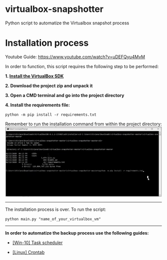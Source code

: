 # virtualbox-snapshotter
Python script to automatize the Virtualbox snapshot process

# Installation process
Youtube Guide: https://www.youtube.com/watch?v=uDEFQyu4MvM
 
In order to function, this script requires the following step to be performed:

**1. [Install the VirtualBox SDK](VirtualBox-SDK/README.md)** 

**2. Download the project zip and unpack it**

**3. Open a CMD terminal and go into the project directory**

**4. Install the requirements file:**
```
python -m pip install -r requirements.txt
```
Remember to run the installation command from within the project directory:
![](guide-images/requirements.png?raw=true "Requirements")


----------------------------------------


The installation process is over. To run the script:
```
python main.py "name_of_your_virtualbox_vm"
```

----------------------------------------


**In order to automatize the backup process use the following guides:**

* [[Win-10] Task scheduler]([https://www.windowscentral.com/how-create-automated-task-using-task-scheduler-windows-10](https://www.windowscentral.com/how-create-automated-task-using-task-scheduler-windows-10))

* [[Linux] Crontab](https://askubuntu.com/questions/2368/how-do-i-set-up-a-cron-job)